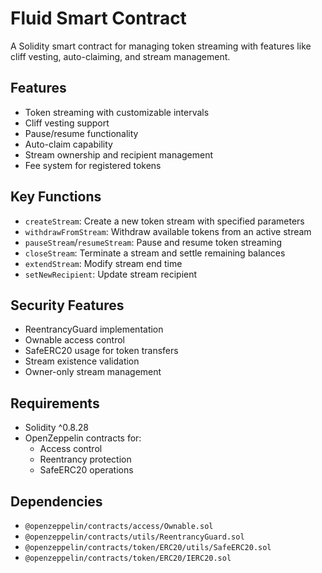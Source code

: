 # Fluid Smart Contract

A Solidity smart contract for managing token streaming with features like cliff vesting, auto-claiming, and stream management.

## Features

- Token streaming with customizable intervals
- Cliff vesting support
- Pause/resume functionality
- Auto-claim capability
- Stream ownership and recipient management
- Fee system for registered tokens

## Key Functions

- `createStream`: Create a new token stream with specified parameters
- `withdrawFromStream`: Withdraw available tokens from an active stream
- `pauseStream`/`resumeStream`: Pause and resume token streaming
- `closeStream`: Terminate a stream and settle remaining balances
- `extendStream`: Modify stream end time
- `setNewRecipient`: Update stream recipient

## Security Features

- ReentrancyGuard implementation
- Ownable access control
- SafeERC20 usage for token transfers
- Stream existence validation
- Owner-only stream management

## Requirements

- Solidity ^0.8.28
- OpenZeppelin contracts for:
  - Access control
  - Reentrancy protection
  - SafeERC20 operations

## Dependencies

- `@openzeppelin/contracts/access/Ownable.sol`
- `@openzeppelin/contracts/utils/ReentrancyGuard.sol`
- `@openzeppelin/contracts/token/ERC20/utils/SafeERC20.sol`
- `@openzeppelin/contracts/token/ERC20/IERC20.sol`
